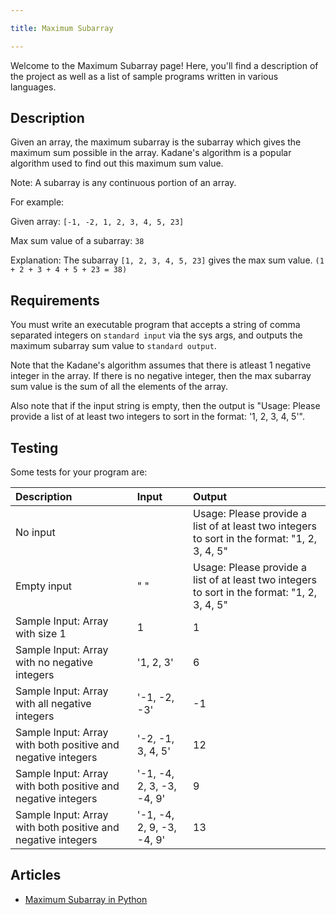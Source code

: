 ```yaml
---

title: Maximum Subarray

---
```


Welcome to the Maximum Subarray page! Here, you'll find a description of the project as well as a list of sample programs written in various languages.

## Description

Given an array, the maximum subarray is the subarray which gives the maximum sum possible in the array.
Kadane's algorithm is a popular algorithm used to find out this maximum sum value.

Note: A subarray is any continuous portion of an array.

For example:

Given array: `[-1, -2, 1, 2, 3, 4, 5, 23]`

Max sum value of a subarray: `38`

Explanation: The subarray `[1, 2, 3, 4, 5, 23]` gives the max sum value. `(1 + 2 + 3 + 4 + 5 + 23 = 38)`


## Requirements

You must write an executable program that accepts a string of comma separated integers on `standard input` via the sys args, and outputs the maximum subarray sum value to `standard output`.

Note that the Kadane's algorithm assumes that there is atleast 1 negative integer in the array.
If there is no negative integer, then the max subarray sum value is the sum of all the elements of the array.

Also note that if the input string is empty, then the output is "Usage: Please provide a list of at least two integers to sort in the format: '1, 2, 3, 4, 5'".


## Testing

Some tests for your program are:

| Description                                                  | Input                     | Output                                                                                       |
| :----------------------------------------------------------- | :------------------------ | :------------------------------------------------------------------------------------------- |
| No input                                                     |                           | Usage: Please provide a list of at least two integers to sort in the format: "1, 2, 3, 4, 5" | "" |
| Empty input                                                  | " "                       | Usage: Please provide a list of at least two integers to sort in the format: "1, 2, 3, 4, 5" |
| Sample Input: Array with size 1                              | 1                         | 1                                                                                            |
| Sample Input: Array with no negative integers                | '1, 2, 3'                 | 6                                                                                            |
| Sample Input: Array with all negative integers               | '-1, -2, -3'              | -1                                                                                           |
| Sample Input: Array with both positive and negative integers | '-2, -1, 3, 4, 5'         | 12                                                                                           |
| Sample Input: Array with both positive and negative integers | '-1, -4, 2, 3, -3, -4, 9' | 9                                                                                            |
| Sample Input: Array with both positive and negative integers | '-1, -4, 2, 9, -3, -4, 9' | 13                                                                                           |


## Articles

- [Maximum Subarray in Python](https://sampleprograms.io/projects/maximum-subarray/python)